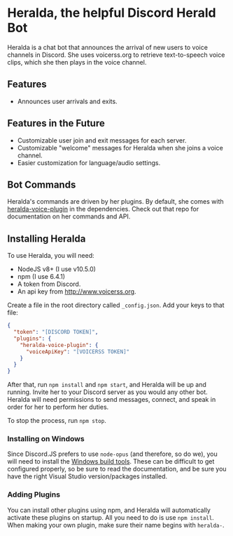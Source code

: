 # Heralda, the helpful Discord Herald Bot

Heralda is a chat bot that announces the arrival of new users to voice channels in Discord. She uses voicerss.org to retrieve text-to-speech voice clips, which she then plays in the voice channel.

## Features

* Announces user arrivals and exits.

## Features in the Future

* Customizable user join and exit messages for each server.
* Customizable "welcome" messages for Heralda when she joins a voice channel.
* Easier customization for language/audio settings.

## Bot Commands

Heralda's commands are driven by her plugins. By default, she comes with [heralda-voice-plugin](https://github.com/EbekFrostblade/Heralda-voice-plugin) in the dependencies. Check out that repo for documentation on her commands and API.

## Installing Heralda

To use Heralda, you will need:

* NodeJS v8+ (I use v10.5.0)
* npm (I use 6.4.1)
* A token from Discord.
* An api key from http://www.voicerss.org.

Create a file in the root directory called `_config.json`. Add your keys to that file:

```json
{
  "token": "[DISCORD TOKEN]",
  "plugins": {
    "heralda-voice-plugin": {
      "voiceApiKey": "[VOICERSS TOKEN]"
    }
  }
}

```

After that, run `npm install` and `npm start`, and Heralda will be up and running. Invite her to your Discord server as you would any other bot. Heralda will need permissions to send messages, connect, and speak in order for her to perform her duties.

To stop the process, run `npm stop`.

### Installing on Windows

Since Discord.JS prefers to use `node-opus` (and therefore, so do we), you will need to install the [Windows build tools](https://github.com/felixrieseberg/windows-build-tools). These can be difficult to get configured properly, so be sure to read the documentation, and be sure you have the right Visual Studio version/packages installed.

### Adding Plugins

You can install other plugins using npm, and Heralda will automatically activate these plugins on startup. All you need to do is use `npm install`. When making your own plugin, make sure their name begins with `heralda-`.
